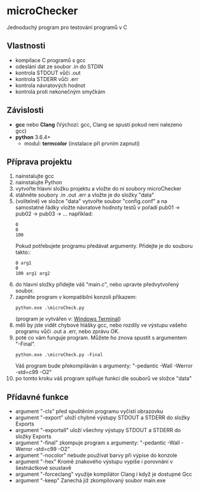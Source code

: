 # microChecker
Jednoduchý program pro testování programů v C

## Vlastnosti
  - kompilace C programů s gcc 
  - odeslání dat ze soubor .in do STDIN
  - kontrola STDOUT vůči .out
  - kontrola STDERR vůči .err
  - kontrola návratových hodnot
  - kontrola proti nekonečným smyčkám

## Závislosti
 - **gcc** nebo **Clang** (Výchozí: gcc, Clang se spustí pokud není nalezeno gcc)
 - **python** 3.6.4+
    * modul: **termcolor** (instalace při prvním zapnutí)

## Příprava projektu
1) nainstalujte gcc
2) nainstalujte Python
3) vytvořte hlavní složku projektu a vložte do ní soubory microChecker
4) stáhněte soubory .in .out .err a vložte je do složky "data"
5) (volitelné) ve složce "data" vytvořte soubor "config.conf" a na samostatné řádky vložte návratové hodnoty testů v pořadí pub01 -> pub02 -> pub03 -> ...
    například:
    ```
    0
	0
	100
    ```
    Pokud potřebujete programu předávat argumenty. Přidejte je do souboru takto::
    ```
    0 arg1
    0
    100 arg1 arg2
    ```
6) do hlavní složky přidejte váš "main.c", nebo upravte předvytvořený soubor.
7) zapněte program v kompatibilní konzoli příkazem:
    ```
    python.exe .\microCheck.py
    ```
    (program je vytvářen v: [Windows Terminal](https://www.microsoft.com/en-us/p/windows-terminal/9n0dx20hk701))
8) měli by jste vidět chybové hlášky gcc, nebo rozdíly ve výstupu vašeho programu vůči .out a .err, nebo zprávu OK.
9) poté co vám funguje program. Můžete ho znova spustit s argumentem "-Final".
    ```
    python.exe .\microCheck.py -Final
    ```
    Váš program bude překompiláván s argumenty: "-pedantic -Wall -Werror -std=c99 -O2"
10) po tomto kroku váš program splňuje funkci dle souborů ve složce "data"

## Přídavné funkce
 - argument "-cls" před spuštěním programu vyčistí obrazovku
 - argument "-export" uloží chybné výstupy STDOUT a STDERR do složky Exports
 - argument "-exportall" uloží všechny výstupy STDOUT a STDERR do složky Exports
 - argument "-final" zkompuje program s argumenty: "-pedantic -Wall -Werror -std=c99 -O2"
 - argument "-nocolor" nebude používat barvy při výpise do konzole
 - argument "-hex" Kromě znakového výstupu vypíše i porovnání v šestnáctkové soustavě 
 - argument "-forceclang" využije kompilátor Clang i když je dostupné Gcc 
 - argument "-keep" Zanechá již zkompilovaný soubor main.exe